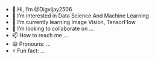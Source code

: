 - 👋 Hi, I’m @Digvijay2506
- 👀 I’m interested in Data Science And Machine Learning 
- 🌱 I’m currently learning Image Vision, TensorFlow
- 💞️ I’m looking to collaborate on ...
- 📫 How to reach me ...
- 😄 Pronouns: ...
- ⚡ Fun fact: ...

<!---
Digvijay2506/Digvijay2506 is a ✨ special ✨ repository because its `README.md` (this file) appears on your GitHub profile.
You can click the Preview link to take a look at your changes.
--->
